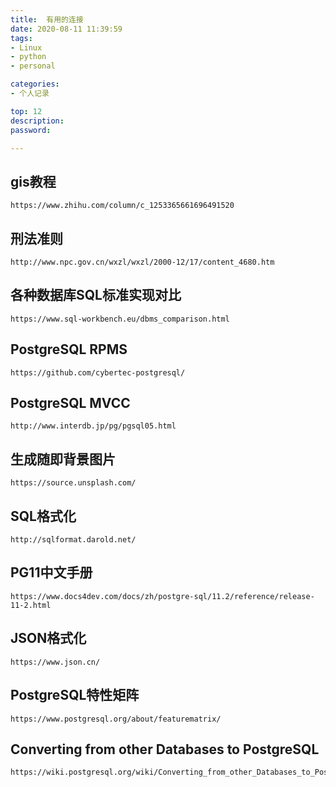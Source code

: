 ```yaml
---
title:  有用的连接
date: 2020-08-11 11:39:59
tags: 
- Linux 
- python
- personal

categories: 
- 个人记录

top: 12
description: 
password: 

---
```


## gis教程
```
https://www.zhihu.com/column/c_1253365661696491520
```

## 刑法准则
```
http://www.npc.gov.cn/wxzl/wxzl/2000-12/17/content_4680.htm
```

## 各种数据库SQL标准实现对比
```
https://www.sql-workbench.eu/dbms_comparison.html
```

## PostgreSQL RPMS
```
https://github.com/cybertec-postgresql/
```

## PostgreSQL MVCC
```
http://www.interdb.jp/pg/pgsql05.html
```

## 生成随即背景图片
```
https://source.unsplash.com/
```

## SQL格式化
```
http://sqlformat.darold.net/
```

<!-- more -->

## PG11中文手册
```
https://www.docs4dev.com/docs/zh/postgre-sql/11.2/reference/release-11-2.html
```

## JSON格式化
```
https://www.json.cn/
```

## PostgreSQL特性矩阵
```
https://www.postgresql.org/about/featurematrix/
```

## Converting from other Databases to PostgreSQL
```
https://wiki.postgresql.org/wiki/Converting_from_other_Databases_to_PostgreSQL#Utilities.2C_tools.2C_scripts_etc
```
